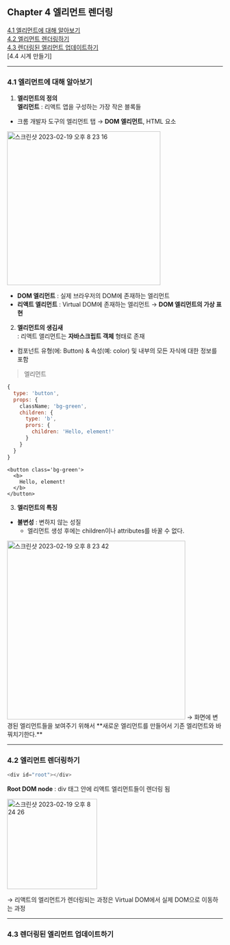 ## Chapter 4 엘리먼트 렌더링  

[4.1 엘리먼트에 대해 알아보기](#41-엘리먼트에-대해-알아보기)  
[4.2 엘리먼트 렌더링하기](#42-엘리먼트-렌더링하기)  
[4.3 렌더링된 엘리먼트 업데이트하기](#43-렌더링된-엘리먼트-업데이트하기)  
[4.4 시계 만들기]  

---  

### 4.1 엘리먼트에 대해 알아보기  
1. **엘리먼트의 정의**  
**엘리먼트** : 리액트 앱을 구성하는 가장 작은 블록들
  - 크롬 개발자 도구의 엘리먼트 탭 → **DOM 엘리먼트**, HTML 요소

<img width="358" alt="스크린샷 2023-02-19 오후 8 23 16" src="https://user-images.githubusercontent.com/101851472/219944903-e4e02e9b-631f-4a0a-9bb5-09b5bfd6f998.png">
  
  - **DOM 엘리먼트** : 실제 브라우저의 DOM에 존재하는 엘리먼트  
  - **리액트 엘리먼트** : Virtual DOM에 존재하는 엘리먼트 → **DOM 엘리먼트의 가상 표현**

2. **엘리먼트의 생김새**  
: 리액트 앨리먼트는 **자바스크립트 객체** 형태로 존재
  - 컴포넌트 유형(에: Button) & 속성(예: color) 및 내부의 모든 자식에 대한 정보를 포함
> 엘리먼트
~~~javaScript
{
  type: 'button',
  props: {
    className; 'bg-green',
    children: {
      type: 'b',
      prors: {
        children: 'Hello, element!'
      }
    }
  }
}
~~~
~~~JSX
<button class='bg-green'>
  <b>
    Hello, element!
  </b>
</button>
~~~

3. **엘리먼트의 특징**
- **불변성** : 변하지 않는 성질  
  - 엘리먼트 생성 후에는 children이나 attributes를 바꿀 수 없다.
<img width="416" alt="스크린샷 2023-02-19 오후 8 23 42" src="https://user-images.githubusercontent.com/101851472/219954205-d166379e-faf0-4fda-b7cf-77a59f5afe1f.png">
  → 화면에 변경된 엘리먼트들을 보여주기 위해서 **새로운 엘리먼트를 만들어서 기존 엘리먼트와 바꿔치기한다.**  
  
---

### 4.2 엘리먼트 렌더링하기  
~~~javaScript
<div id="root"></div>
~~~

**Root DOM node** : div 태그 안에 리액트 엘리먼트들이 렌더링 됨

<img width="210" alt="스크린샷 2023-02-19 오후 8 24 26" src="https://user-images.githubusercontent.com/101851472/219961794-b2547205-4554-4b1e-9b56-bf37ba0dccdb.png">

→ 리액트의 엘리먼트가 렌더링되는 과정은 Virtual DOM에서 실제 DOM으로 이동하는 과정

---

### 4.3 렌더링된 엘리먼트 업데이트하기  

